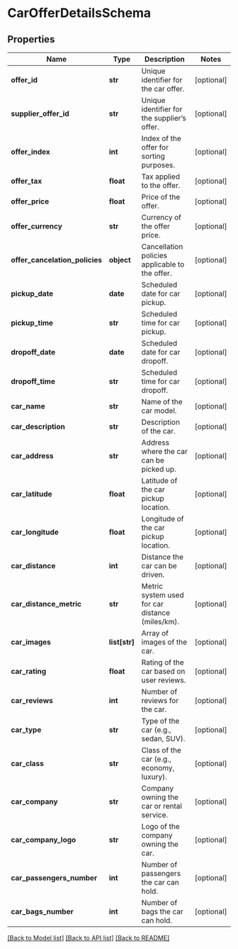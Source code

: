 # CarOfferDetailsSchema

## Properties
Name | Type | Description | Notes
------------ | ------------- | ------------- | -------------
**offer_id** | **str** | Unique identifier for the car offer. | [optional] 
**supplier_offer_id** | **str** | Unique identifier for the supplier’s offer. | [optional] 
**offer_index** | **int** | Index of the offer for sorting purposes. | [optional] 
**offer_tax** | **float** | Tax applied to the offer. | [optional] 
**offer_price** | **float** | Price of the offer. | [optional] 
**offer_currency** | **str** | Currency of the offer price. | [optional] 
**offer_cancelation_policies** | **object** | Cancellation policies applicable to the offer. | [optional] 
**pickup_date** | **date** | Scheduled date for car pickup. | [optional] 
**pickup_time** | **str** | Scheduled time for car pickup. | [optional] 
**dropoff_date** | **date** | Scheduled date for car dropoff. | [optional] 
**dropoff_time** | **str** | Scheduled time for car dropoff. | [optional] 
**car_name** | **str** | Name of the car model. | [optional] 
**car_description** | **str** | Description of the car. | [optional] 
**car_address** | **str** | Address where the car can be picked up. | [optional] 
**car_latitude** | **float** | Latitude of the car pickup location. | [optional] 
**car_longitude** | **float** | Longitude of the car pickup location. | [optional] 
**car_distance** | **int** | Distance the car can be driven. | [optional] 
**car_distance_metric** | **str** | Metric system used for car distance (miles/km). | [optional] 
**car_images** | **list[str]** | Array of images of the car. | [optional] 
**car_rating** | **float** | Rating of the car based on user reviews. | [optional] 
**car_reviews** | **int** | Number of reviews for the car. | [optional] 
**car_type** | **str** | Type of the car (e.g., sedan, SUV). | [optional] 
**car_class** | **str** | Class of the car (e.g., economy, luxury). | [optional] 
**car_company** | **str** | Company owning the car or rental service. | [optional] 
**car_company_logo** | **str** | Logo of the company owning the car. | [optional] 
**car_passengers_number** | **int** | Number of passengers the car can hold. | [optional] 
**car_bags_number** | **int** | Number of bags the car can hold. | [optional] 

[[Back to Model list]](../README.md#documentation-for-models) [[Back to API list]](../README.md#documentation-for-api-endpoints) [[Back to README]](../README.md)

